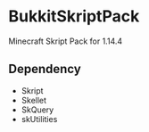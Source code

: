 # BukkitSkriptPack

Minecraft Skript Pack for 1.14.4

## Dependency

- Skript
- Skellet
- SkQuery
- skUtilities
